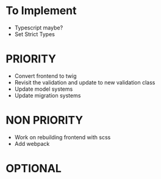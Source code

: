 # To Implement

- Typescript maybe?
- Set Strict Types

# PRIORITY
- Convert frontend to twig
- Revisit the validation and update to new validation class
- Update model systems
- Update migration systems

# NON PRIORITY
- Work on rebuilding frontend with scss
- Add webpack
# OPTIONAL